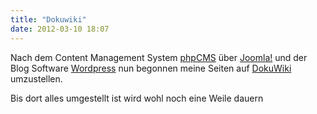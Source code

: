 ```yaml
---
title: "Dokuwiki"
date: 2012-03-10 18:07
---
```

Nach dem Content Management System [phpCMS](http://www.phpcms.de/) über [Joomla!](http://www.joomla.org/) und der Blog Software [Wordpress](http://wordpress.org/) nun begonnen meine Seiten auf [DokuWiki](http://www.dokuwiki.org/) umzustellen.

Bis dort alles umgestellt ist wird wohl noch eine Weile dauern